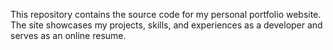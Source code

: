 This repository contains the source code for my personal portfolio website. The site showcases my projects, skills, and experiences as a developer and serves as an online resume.
